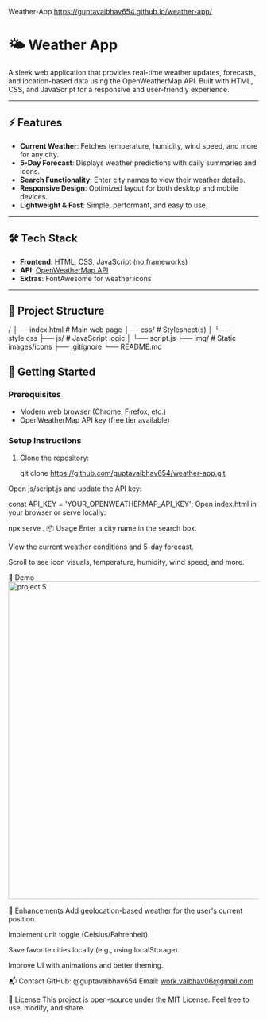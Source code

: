 Weather-App
https://guptavaibhav654.github.io/weather-app/

# 🌤️ Weather App

A sleek web application that provides real-time weather updates, forecasts, and location-based data using the OpenWeatherMap API. Built with HTML, CSS, and JavaScript for a responsive and user-friendly experience.

---

## ⚡ Features

- **Current Weather**: Fetches temperature, humidity, wind speed, and more for any city.
- **5-Day Forecast**: Displays weather predictions with daily summaries and icons.
- **Search Functionality**: Enter city names to view their weather details.
- **Responsive Design**: Optimized layout for both desktop and mobile devices.
- **Lightweight & Fast**: Simple, performant, and easy to use.

---

## 🛠️ Tech Stack

- **Frontend**: HTML, CSS, JavaScript (no frameworks)
- **API**: [OpenWeatherMap API](https://openweathermap.org/)
- **Extras**: FontAwesome for weather icons

---

## 📁 Project Structure

/
├── index.html # Main web page
├── css/ # Stylesheet(s)
│ └── style.css
├── js/ # JavaScript logic
│ └── script.js
├── img/ # Static images/icons
├── .gitignore
└── README.md

## 🚀 Getting Started

### Prerequisites
- Modern web browser (Chrome, Firefox, etc.)
- OpenWeatherMap API key (free tier available)

### Setup Instructions

1. Clone the repository:
   
   git clone https://github.com/guptavaibhav654/weather-app.git
   
Open js/script.js and update the API key:

const API_KEY = 'YOUR_OPENWEATHERMAP_API_KEY';
Open index.html in your browser or serve locally:

npx serve .
📦 Usage
Enter a city name in the search box.

View the current weather conditions and 5-day forecast.

Scroll to see icon visuals, temperature, humidity, wind speed, and more.

📸 Demo
<img width="640" height="640" alt="project 5" src="https://github.com/user-attachments/assets/8f3ae39a-ca2b-4dc6-9cb8-715adc4b4cfb" />


🌟 Enhancements
Add geolocation-based weather for the user's current position.

Implement unit toggle (Celsius/Fahrenheit).

Save favorite cities locally (e.g., using localStorage).

Improve UI with animations and better theming.

📬 Contact
GitHub: @guptavaibhav654
Email: work.vaibhav06@gmail.com

📝 License
This project is open-source under the MIT License. Feel free to use, modify, and share.
